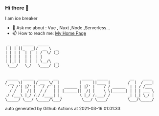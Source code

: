 ### Hi there 👋

I am ice breaker

- 💬 Ask me about : Vue , Nuxt ,Node ,Serverless...
- 📫 How to reach me: [My Home Page](https://icebreaker.top/)

```
 _   _  _____  _____     
| | | ||_   _|/  __ \  _ 
| | | |  | |  | /  \/ (_)
| | | |  | |  | |        
| |_| |  | |  | \__/\  _ 
 \___/   \_/   \____/ (_)
                         
                         
 _____  _____  _____  __           _____  _____          __    ____ 
/ __  \|  _  |/ __  \/  |         |  _  ||____ |        /  |  / ___|
`' / /'| |/' |`' / /'`| |  ______ | |/' |    / / ______ `| | / /___ 
  / /  |  /| |  / /   | | |______||  /| |    \ \|______| | | | ___ \
./ /___\ |_/ /./ /____| |_        \ |_/ /.___/ /        _| |_| \_/ |
\_____/ \___/ \_____/\___/         \___/ \____/         \___/\_____/
```

auto generated by Github Actions at 2021-03-16 01:01:33
